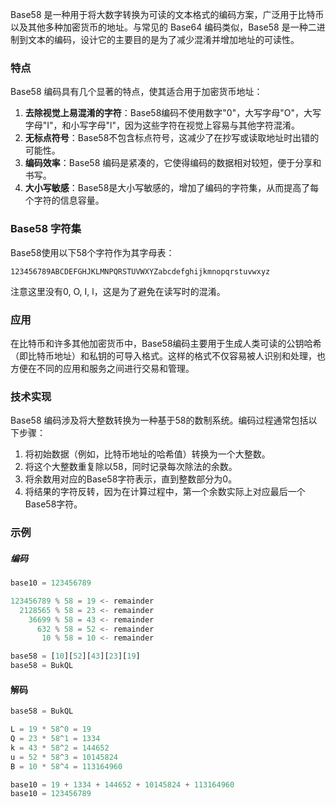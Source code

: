 Base58 是一种用于将大数字转换为可读的文本格式的编码方案，广泛用于比特币以及其他多种加密货币的地址。与常见的 Base64 编码类似，Base58 是一种二进制到文本的编码，设计它的主要目的是为了减少混淆并增加地址的可读性。

### 特点
Base58 编码具有几个显著的特点，使其适合用于加密货币地址：

1. **去除视觉上易混淆的字符**：Base58编码不使用数字"0"，大写字母"O"，大写字母"I"，和小写字母"l"，因为这些字符在视觉上容易与其他字符混淆。
2. **无标点符号**：Base58不包含标点符号，这减少了在抄写或读取地址时出错的可能性。
3. **编码效率**：Base58 编码是紧凑的，它使得编码的数据相对较短，便于分享和书写。
4. **大小写敏感**：Base58是大小写敏感的，增加了编码的字符集，从而提高了每个字符的信息容量。

### Base58 字符集
Base58使用以下58个字符作为其字母表：
```
123456789ABCDEFGHJKLMNPQRSTUVWXYZabcdefghijkmnopqrstuvwxyz
```
注意这里没有0, O, I, l，这是为了避免在读写时的混淆。

### 应用
在比特币和许多其他加密货币中，Base58编码主要用于生成人类可读的公钥哈希（即比特币地址）和私钥的可导入格式。这样的格式不仅容易被人识别和处理，也方便在不同的应用和服务之间进行交易和管理。

### 技术实现
Base58 编码涉及将大整数转换为一种基于58的数制系统。编码过程通常包括以下步骤：
1. 将初始数据（例如，比特币地址的哈希值）转换为一个大整数。
2. 将这个大整数重复除以58，同时记录每次除法的余数。
3. 将余数用对应的Base58字符表示，直到整数部分为0。
4. 将结果的字符反转，因为在计算过程中，第一个余数实际上对应最后一个Base58字符。

### 示例

##### 编码
```js
base10 = 123456789

123456789 % 58 = 19 <- remainder
  2128565 % 58 = 23 <- remainder
    36699 % 58 = 43 <- remainder
      632 % 58 = 52 <- remainder
       10 % 58 = 10 <- remainder

base58 = [10][52][43][23][19]
base58 = BukQL
```

#### 解码
```js
base58 = BukQL

L = 19 * 58^0 = 19
Q = 23 * 58^1 = 1334
k = 43 * 58^2 = 144652
u = 52 * 58^3 = 10145824
B = 10 * 58^4 = 113164960

base10 = 19 + 1334 + 144652 + 10145824 + 113164960
base10 = 123456789
```

